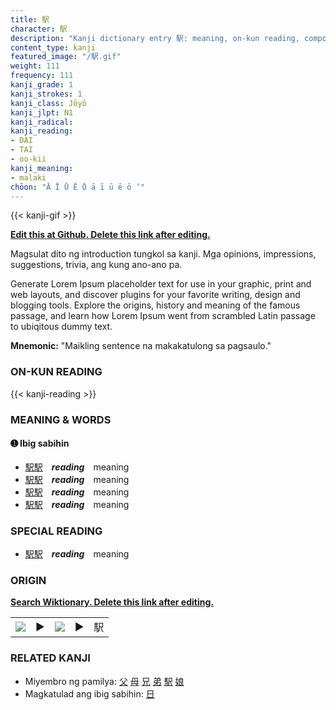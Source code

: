 ```yaml
---
title: 駅
character: 駅
description: "Kanji dictionary entry 駅: meaning, on-kun reading, compounds, origin, related kanji"
content_type: kanji
featured_image: "/駅.gif"
weight: 111
frequency: 111
kanji_grade: 1
kanji_strokes: 1
kanji_class: Jōyō
kanji_jlpt: N1
kanji_radical: 
kanji_reading: 
- DAI
- TAI
- oo-kii
kanji_meaning:
- malaki
chōon: "Ā Ī Ū Ē Ō ā ī ū ē ō ’"
---
```

[//]: # (Don't edit the line below. Kanji animated GIF code is automatically generated.)
{{< kanji-gif >}}

[//]: # (Edit below this line.)

**[Edit this at Github. Delete this link after editing.](https://github.com/tim0g/tim/tree/main/content/kanji/駅/index.md)**

Magsulat dito ng introduction tungkol sa kanji. Mga opinions, impressions, suggestions, trivia, ang kung ano-ano pa.

Generate Lorem Ipsum placeholder text for use in your graphic, print and web layouts, and discover plugins for your favorite writing, design and blogging tools. Explore the origins, history and meaning of the famous passage, and learn how Lorem Ipsum went from scrambled Latin passage to ubiqitous dummy text.
 
**Mnemonic:** "Maikling sentence na makakatulong sa pagsaulo."

### ON-KUN READING

[//]: # (Don't edit the line below. ON-KUN READING code is automatically generated.)
{{< kanji-reading >}}

### MEANING & WORDS

#### ➊ **Ibig sabihin**
  - [駅](../駅)[駅](../駅)　***reading***　meaning
  - [駅](../駅)[駅](../駅)　***reading***　meaning
  - [駅](../駅)[駅](../駅)　***reading***　meaning
  - [駅](../駅)[駅](../駅)　***reading***　meaning

### SPECIAL READING
  - [駅](../駅)[駅](../駅)　***reading***　meaning

### ORIGIN

**[Search Wiktionary. Delete this link after editing.](https://wiktionary.org/wiki/駅)**
<table class="kanji-table"><tr><td>
<img src="60px-駅-bronze.svg.png">
</td><td>▶</td><td>
<img src="60px-駅-oracle.svg.png">
</td><td>▶</td>
<td class="kanji-origin">駅</td>
</tr></table>

### RELATED KANJI
- Miyembro ng pamilya: [父](../父) [母](../母) [兄](../兄) [弟](../弟) [駅](../駅) [娘](../娘)
- Magkatulad ang ibig sabihin: [日](../日)
